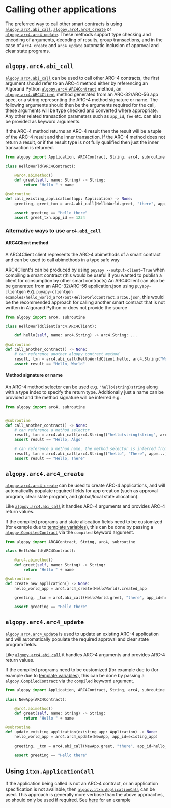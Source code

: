 # Calling other applications

The preferred way to call other smart contracts is using [`algopy.arc4.abi_call`](#algopyarc4abi_call), [`algopy.arc4.arc4_create`](#algopyarc4arc4_create) or
[`algopy.arc4.arc4_update`](#algopyarc4arc4_update). These methods support type checking and encoding of arguments, decoding of results, group transactions,
and in the case of `arc4_create` and `arc4_update` automatic inclusion of approval and clear state programs.

## `algopy.arc4.abi_call`

[`algopy.arc4.abi_call`](#algopy.arc4.abi_call) can be used to call other ARC-4 contracts, the first argument should refer to
an ARC-4 method either by referencing an Algorand Python [`algopy.arc4.ARC4Contract`](#algopy.arc4.ARC4Contract) method,
an [`algopy.arc4.ARC4Client`](#algopy.arc4.ARC4Client) method generated from an ARC-32/ARC-56 app spec, or a string representing
the ARC-4 method signature or name.
The following arguments should then be the arguments required for the call, these arguments will be type checked and converted where appropriate.
Any other related transaction parameters such as `app_id`, `fee` etc. can also be provided as keyword arguments.

If the ARC-4 method returns an ARC-4 result then the result will be a tuple of the ARC-4 result and the inner transaction.
If the ARC-4 method does not return a result, or if the result type is not fully qualified then just the inner transaction is returned.

```python
from algopy import Application, ARC4Contract, String, arc4, subroutine

class HelloWorld(ARC4Contract):

    @arc4.abimethod()
    def greet(self, name: String) -> String:
        return "Hello " + name

@subroutine
def call_existing_application(app: Application) -> None:
    greeting, greet_txn = arc4.abi_call(HelloWorld.greet, "there", app_id=app)

    assert greeting == "Hello there"
    assert greet_txn.app_id == 1234
```

### Alternative ways to use `arc4.abi_call`

#### ARC4Client method

A ARC4Client client represents the ARC-4 abimethods of a smart contract and can be used to call abimethods in a type safe way

ARC4Client's can be produced by using `puyapy --output-client=True` when compiling a smart contract
(this would be useful if you wanted to publish a client for consumption by other smart contracts)
An ARC4Client can also be be generated from an ARC-32/ARC-56 application.json using `puyapy-clientgen`
e.g. `puyapy-clientgen examples/hello_world_arc4/out/HelloWorldContract.arc56.json`, this would be
the recommended approach for calling another smart contract that is not written in Algorand Python or does not provide the source

```python
from algopy import arc4, subroutine

class HelloWorldClient(arc4.ARC4Client):

    def hello(self, name: arc4.String) -> arc4.String: ...

@subroutine
def call_another_contract() -> None:
    # can reference another algopy contract method
    result, txn = arc4.abi_call(HelloWorldClient.hello, arc4.String("World"), app=...)
    assert result == "Hello, World"
```

#### Method signature or name

An ARC-4 method selector can be used e.g. `"hello(string)string` along with a type index to specify the return type.
Additionally just a name can be provided and the method signature will be inferred e.g.

```python
from algopy import arc4, subroutine


@subroutine
def call_another_contract() -> None:
    # can reference a method selector
    result, txn = arc4.abi_call[arc4.String]("hello(string)string", arc4.String("Algo"), app=...)
    assert result == "Hello, Algo"

    # can reference a method name, the method selector is inferred from arguments and return type
    result, txn = arc4.abi_call[arc4.String]("hello", "There", app=...)
    assert result == "Hello, There"
```

## `algopy.arc4.arc4_create`

[`algopy.arc4.arc4_create`](#algopy.arc4.arc4_create) can be used to create ARC-4 applications, and will automatically populate required fields for app creation (such as approval program, clear state program, and global/local state allocation).

Like [`algopy.arc4.abi_call`](lg-transactions.md#arc4-application-calls) it handles ARC-4 arguments and provides ARC-4 return values.

If the compiled programs and state allocation fields need to be customized (for example due to [template variables](#within-other-contracts)),
this can be done by passing a [`algopy.CompiledContract`](#algopy.CompiledContract) via the `compiled` keyword argument.

```python
from algopy import ARC4Contract, String, arc4, subroutine

class HelloWorld(ARC4Contract):

    @arc4.abimethod()
    def greet(self, name: String) -> String:
        return "Hello " + name

@subroutine
def create_new_application() -> None:
    hello_world_app = arc4.arc4_create(HelloWorld).created_app

    greeting, _txn = arc4.abi_call(HelloWorld.greet, "there", app_id=hello_world_app)

    assert greeting == "Hello there"
```

## `algopy.arc4.arc4_update`

[`algopy.arc4.arc4_update`](#algopy.arc4.arc4_update) is used to update an existing ARC-4 application and will automatically populate the required approval and clear state program fields.

Like [`algopy.arc4.abi_call`](lg-transactions.md#arc4-application-calls) it handles ARC-4 arguments and provides ARC-4 return values.

If the compiled programs need to be customized (for example due to (for example due to [template variables](#within-other-contracts)),
this can be done by passing a [`algopy.CompiledContract`](#algopy.CompiledContract) via the `compiled` keyword argument.

```python
from algopy import Application, ARC4Contract, String, arc4, subroutine

class NewApp(ARC4Contract):

    @arc4.abimethod()
    def greet(self, name: String) -> String:
        return "Hello " + name

@subroutine
def update_existing_application(existing_app: Application) -> None:
    hello_world_app = arc4.arc4_update(NewApp, app_id=existing_app)

    greeting, _txn = arc4.abi_call(NewApp.greet, "there", app_id=hello_world_app)

    assert greeting == "Hello there"
```

## Using `itxn.ApplicationCall`

If the application being called is not an ARC-4 contract, or an application specification is not available,
then [`algopy.itxn.ApplicationCall`](#algopy.itxn.ApplicationCall) can be used. This approach is generally more verbose
than the above approaches, so should only be used if required. See [here](./lg-transactions.md#create-an-arc4-application-and-then-call-it) for an example
